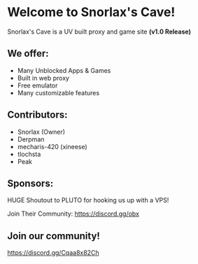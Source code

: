 # Welcome to Snorlax's Cave!
Snorlax's Cave is a UV built proxy and game site **(v1.0 Release)**
## We offer:
- Many Unblocked Apps & Games
- Built in web proxy
- Free emulator
- Many customizable features

## Contributors:
- Snorlax (Owner)
- Derpman
- mecharis-420 (xineese)
- tlochsta
- Peak

## Sponsors:
HUGE Shoutout to PLUTO for hooking us up with a VPS!

Join Their Community: https://discord.gg/obx




## Join our community!
https://discord.gg/Cqaa8x82Ch
